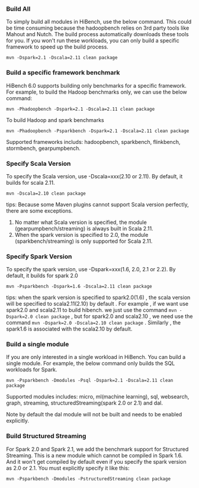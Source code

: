 ### Build All ###
To simply build all modules in HiBench, use the below command. This could be time consuming because the hadoopbench relies on 3rd party tools like Mahout and Nutch. The build process automatically downloads these tools for you. If you won't run these workloads, you can only build a specific framework to speed up the build process.

    mvn -Dspark=2.1 -Dscala=2.11 clean package


### Build a specific framework benchmark ###
HiBench 6.0 supports building only benchmarks for a specific framework. For example, to build the Hadoop benchmarks only, we can use the below command:

    mvn -Phadoopbench -Dspark=2.1 -Dscala=2.11 clean package

To build Hadoop and spark benchmarks

    mvn -Phadoopbench -Psparkbench -Dspark=2.1 -Dscala=2.11 clean package

Supported frameworks includs: hadoopbench, sparkbench, flinkbench, stormbench, gearpumpbench.

### Specify Scala Version ###
To specify the Scala version, use -Dscala=xxx(2.10 or 2.11). By default, it builds for scala 2.11.

    mvn -Dscala=2.10 clean package
tips:
Because some Maven plugins cannot support Scala version perfectly, there are some exceptions.

1. No matter what Scala version is specified, the module (gearpumpbench/streaming) is always built in Scala 2.11.
2. When the spark version is specified to 2.0, the module (sparkbench/streaming) is only supported for Scala 2.11.



### Specify Spark Version ###
To specify the spark version, use -Dspark=xxx(1.6, 2.0, 2.1 or 2.2). By default, it builds for spark 2.0

    mvn -Psparkbench -Dspark=1.6 -Dscala=2.11 clean package
tips:
when the spark version is specified to spark2.0(1.6) , the scala version will be specified to scala2.11(2.10) by
default . For example , if we want use spark2.0 and scala2.11 to build hibench. we just use the command `mvn -Dspark=2.0 clean
package` , but for spark2.0 and scala2.10 , we need use the command `mvn -Dspark=2.0 -Dscala=2.10 clean package` .
Similarly , the spark1.6 is associated with the scala2.10 by default.

### Build a single module ###
If you are only interested in a single workload in HiBench. You can build a single module. For example, the below command only builds the SQL workloads for Spark.

    mvn -Psparkbench -Dmodules -Psql -Dspark=2.1 -Dscala=2.11 clean package

Supported modules includes: micro, ml(machine learning), sql, websearch, graph, streaming, structuredStreaming(spark 2.0 or 2.1) and dal.

Note by default the dal module will not be built and needs to be enabled explicitly. 

### Build Structured Streaming ###
For Spark 2.0 and Spark 2.1, we add the benchmark support for Structured Streaming. This is a new module which cannot be compiled in Spark 1.6. And it won't get compiled by default even if you specify the spark version as 2.0 or 2.1. You must explicitly specify it like this:

    mvn -Psparkbench -Dmodules -PstructuredStreaming clean package 
